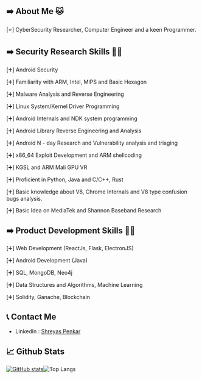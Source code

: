 ## ➡️ About Me 🐱

[⭐] CyberSecurity Researcher, Computer Engineer and a keen Programmer.

## ➡️ Security Research Skills 🧠✨

[➕] Android Security

[➕] Familiarity with ARM, Intel, MIPS and Basic Hexagon

[➕] Malware Analysis and Reverse Engineering

[➕] Linux System/Kernel Driver Programming

[➕] Android Internals and NDK system programming 

[➕] Android Library Reverse Engineering and Analysis 

[➕] Android N - day Research and Vulnerability analysis and triaging

[➕] x86_64 Exploit Development and ARM shellcoding

[➕] KGSL and ARM Mali GPU VR

[➕] Proficient in Python, Java and C/C++, Rust

[➕] Basic knowledge about V8, Chrome Internals and V8 type confusion bugs analysis.

[➕] Basic Idea on MediaTek and Shannon Baseband Research 


## ➡️ Product Development Skills 🧠✨

[➕] Web Development (ReactJs, Flask, ElectronJS)

[➕] Android Development (Java)

[➕] SQL, MongoDB, Neo4j

[➕] Data Structures and Algorithms, Machine Learning

[➕] Solidity, Ganache, Blockchain

## 📞 Contact Me
* LinkedIn : [Shreyas Penkar](https://www.linkedin.com/in/shreyas-penkar-2934891a7)

## 📈 Github Stats
[![GitHub stats](https://github-readme-stats.vercel.app/api?username=Shreyas-Penkar&bg_color=0D1117&title_color=f95959&text_color=e3e3e3&icon_color=f9826c&show_icons=true&hide_border=true&&count_private=true&include_all_commits=true&layout=compact&card_width=300)](https://github.com/anuraghazra/github-readme-stats)![Top Langs](https://github-readme-stats.vercel.app/api/top-langs/?username=Shreyas-Penkar&bg_color=0D1117&title_color=f95959&text_color=e3e3e3&icon_color=f9826c&show_icons=true&hide_border=true&&count_private=true&include_all_commits=true&layout=compact&langs_count=8&card_width=250")
